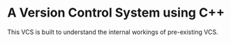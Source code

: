 # A Version Control System using C++
This VCS is built to understand the internal workings of pre-existing VCS.